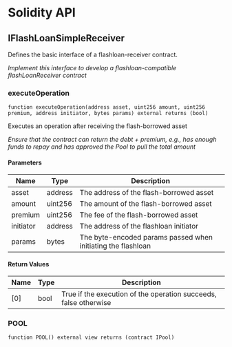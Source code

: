 # Solidity API

## IFlashLoanSimpleReceiver

Defines the basic interface of a flashloan-receiver contract.

_Implement this interface to develop a flashloan-compatible flashLoanReceiver contract_

### executeOperation

```solidity
function executeOperation(address asset, uint256 amount, uint256 premium, address initiator, bytes params) external returns (bool)
```

Executes an operation after receiving the flash-borrowed asset

_Ensure that the contract can return the debt + premium, e.g., has
     enough funds to repay and has approved the Pool to pull the total amount_

#### Parameters

| Name | Type | Description |
| ---- | ---- | ----------- |
| asset | address | The address of the flash-borrowed asset |
| amount | uint256 | The amount of the flash-borrowed asset |
| premium | uint256 | The fee of the flash-borrowed asset |
| initiator | address | The address of the flashloan initiator |
| params | bytes | The byte-encoded params passed when initiating the flashloan |

#### Return Values

| Name | Type | Description |
| ---- | ---- | ----------- |
| [0] | bool | True if the execution of the operation succeeds, false otherwise |

### POOL

```solidity
function POOL() external view returns (contract IPool)
```


